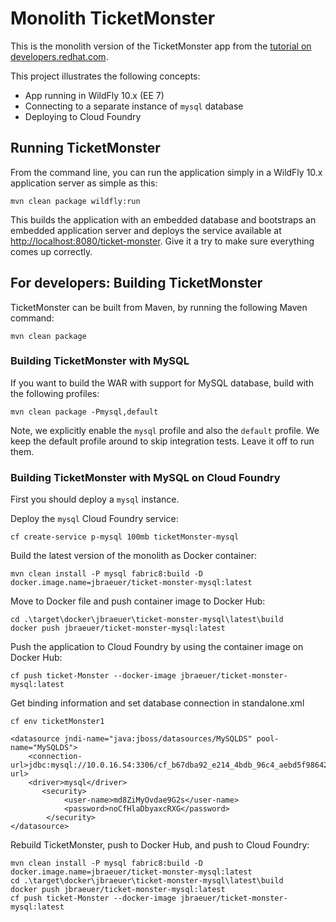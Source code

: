 # Monolith TicketMonster

This is the monolith version of the TicketMonster app from the [tutorial on developers.redhat.com](https://developers.redhat.com/ticket-monster/).


This project illustrates the following concepts:

* App running in WildFly 10.x (EE 7)
* Connecting to a separate instance of `mysql` database
* Deploying to Cloud Foundry


## Running TicketMonster

From the command line, you can run the application simply in a WildFly 10.x application server as simple as this:

```
mvn clean package wildfly:run
```

This builds the application with an embedded database and bootstraps an embedded application server and deploys the service available at [http://localhost:8080/ticket-monster](http://localhost:8080/ticket-monster). Give it a try to make sure everything comes up correctly.


## For developers: Building TicketMonster

TicketMonster can be built from Maven, by running the following Maven command:

```
mvn clean package
```
	
### Building TicketMonster with MySQL 

If you want to build the WAR with support for MySQL database, build with the following profiles:

```
mvn clean package -Pmysql,default
```
       
Note, we explicitly enable the `mysql` profile and also the `default` profile. We keep the default profile around to skip integration tests. Leave it off to run them.   

	
### Building TicketMonster with MySQL on Cloud Foundry

First you should deploy a `mysql` instance. 

Deploy the `mysql` Cloud Foundry service:

```
cf create-service p-mysql 100mb ticketMonster-mysql
```

Build the latest version of the monolith as Docker container:

```
mvn clean install -P mysql fabric8:build -D docker.image.name=jbraeuer/ticket-monster-mysql:latest
```

Move to Docker file and push container image to Docker Hub:
```
cd .\target\docker\jbraeuer\ticket-monster-mysql\latest\build
docker push jbraeuer/ticket-monster-mysql:latest
```

Push the application to Cloud Foundry by using the container image on Docker Hub:

```
cf push ticket-Monster --docker-image jbraeuer/ticket-monster-mysql:latest
```

Get binding information and set database connection in standalone.xml

```
cf env ticketMonster1
```

```
<datasource jndi-name="java:jboss/datasources/MySQLDS" pool-name="MySQLDS">
    <connection-url>jdbc:mysql://10.0.16.54:3306/cf_b67dba92_e214_4bdb_96c4_aebd5f986425</connection-url>
    <driver>mysql</driver>
       <security>
            <user-name>md8ZiMyOvdae9G2s</user-name>
            <password>noCfHlaDbyaxcRXG</password>
        </security>
</datasource>
```

Rebuild TicketMonster, push to Docker Hub, and push to Cloud Foundry:
```
mvn clean install -P mysql fabric8:build -D docker.image.name=jbraeuer/ticket-monster-mysql:latest
cd .\target\docker\jbraeuer\ticket-monster-mysql\latest\build
docker push jbraeuer/ticket-monster-mysql:latest
cf push ticket-Monster --docker-image jbraeuer/ticket-monster-mysql:latest
```